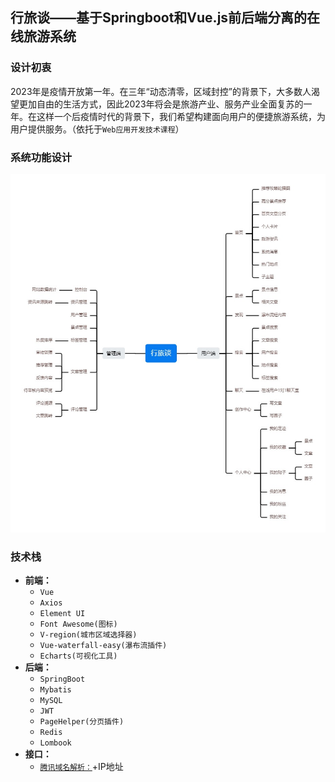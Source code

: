 ## 行旅谈——基于Springboot和Vue.js前后端分离的在线旅游系统
### 设计初衷
2023年是疫情开放第一年。在三年“动态清零，区域封控”的背景下，大多数人渴望更加自由的生活方式，因此2023年将会是旅游产业、服务产业全面复苏的一年。在这样一个后疫情时代的背景下，我们希望构建面向用户的便捷旅游系统，为用户提供服务。（依托于`Web应用开发技术课程`）
### 系统功能设计
<img src="assets/functions.png" alt="Image Description" width="640" height="573">

### 技术栈
- **前端：**
  - `Vue`
  - `Axios`
  - `Element UI`
  - `Font Awesome(图标)`
  - `V-region(城市区域选择器)`
  - `Vue-waterfall-easy(瀑布流插件)`
  - `Echarts(可视化工具)`
- **后端：**
  - `SpringBoot`
  - `Mybatis`
  - `MySQL`
  - `JWT`
  - `PageHelper(分页插件)`
  - `Redis`
  - `Lombook`
- **接口：**
  - [`腾讯域名解析：`](https://apis.map.qq.com/ws/location/v1/ip?ip=)+IP地址

